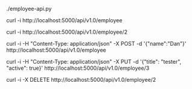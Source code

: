 ./employee-api.py

curl -i http://localhost:5000/api/v1.0/employee

curl -i http://localhost:5000/api/v1.0/employee/2

curl -i -H "Content-Type: application/json" -X POST -d '{"name":"Dan"}' http://localhost:5000/api/v1.0/employee

curl -i -H "Content-Type: application/json" -X PUT -d '{"title": "tester", "active": true}' http://localhost:5000/api/v1.0/employee/3

curl -i -X DELETE http://localhost:5000/api/v1.0/employee/2